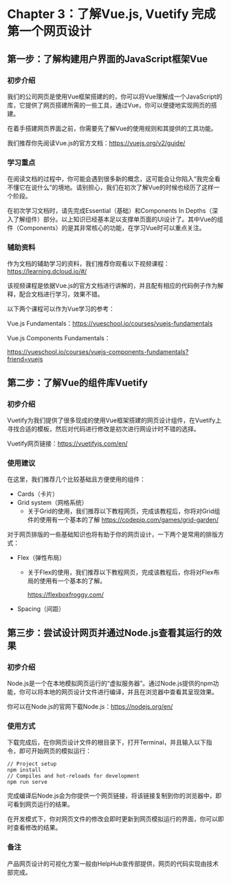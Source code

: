 # Chapter 3：了解Vue.js, Vuetify 完成第一个网页设计



## 第一步：了解构建用户界面的JavaScript框架Vue

### 初步介绍

我们的公司网页是使用Vue框架搭建的的，你可以将Vue理解成一个JavaScript的库，它提供了网页搭建所需的一些工具，通过Vue，你可以便捷地实现网页的搭建。

在着手搭建网页界面之前，你需要先了解Vue的使用规则和其提供的工具功能。

我们推荐你先阅读Vue.js的官方文档：https://vuejs.org/v2/guide/ 

### 学习重点

在阅读文档的过程中，你可能会遇到很多新的概念，这可能会让你陷入“我完全看不懂它在说什么”的境地。请别担心，我们在初次了解Vue的时候也经历了这样一个阶段。

在初次学习文档时，请先完成Essential（基础）和Components In Depths（深入了解组件）部分。以上知识已经基本足以支撑单页面的UI设计了。其中Vue的组件（Components）的是其非常核心的功能，在学习Vue时可以重点关注。

### 辅助资料

作为文档的辅助学习的资料，我们推荐你观看以下视频课程：https://learning.dcloud.io/#/

该视频课程是依据Vue.js的官方文档进行讲解的，并且配有相应的代码例子作为解释，配合文档进行学习，效果不错。

以下两个课程可以作为Vue学习的参考：

Vue.js Fundamentals：https://vueschool.io/courses/vuejs-fundamentals

Vue.js Components Fundamentals：

https://vueschool.io/courses/vuejs-components-fundamentals?friend=vuejs







## 第二步：了解Vue的组件库Vuetify

### 初步介绍

Vuetify为我们提供了很多现成的使用Vue框架搭建的网页设计组件，在Vuetify上寻找合适的模板，然后对代码进行修改是初次进行网设计时不错的选择。

Vuetify网页链接：https://vuetifyjs.com/en/

### 使用建议

在这里，我们推荐几个比较基础且方便使用的组件：

- Cards（卡片）
- Grid system（网格系统）
  - 关于Grid的使用，我们推荐以下教程网页，完成该教程后，你将对Grid组件的使用有一个基本的了解
    https://codepip.com/games/grid-garden/

对于网页排版的一些基础知识也将有助于你的网页设计，一下两个是常用的排版方式：

- Flex（弹性布局）

  - 关于Flex的使用，我们推荐以下教程网页，完成该教程后，你将对Flex布局的使用有一个基本的了解。

    https://flexboxfroggy.com/

- Spacing（间距）





## 第三步：尝试设计网页并通过Node.js查看其运行的效果

### 初步介绍

Node.js是一个在本地模拟网页运行的“虚拟服务器”。通过Node.js提供的npm功能，你可以将本地的网页设计文件进行编译，并且在浏览器中查看其呈现效果。

你可以在Node.js的官网下载Node.js：https://nodejs.org/en/

### 使用方式

下载完成后，在你网页设计文件的根目录下，打开Terminal，并且输入以下指令，即可开始网页的模拟运行：

```shell
// Project setup
npm install
// Compiles and hot-reloads for development
npm run serve
```

完成编译后Node.js会为你提供一个网页链接，将该链接复制到你的浏览器中，即可看到网页运行的结果。

在开发模式下，你对网页文件的修改会即时更新到网页模拟运行的界面，你可以即时查看修改的结果。

### 备注

产品网页设计的可视化方案一般由HelpHub宣传部提供，网页的代码实现由技术部完成。
